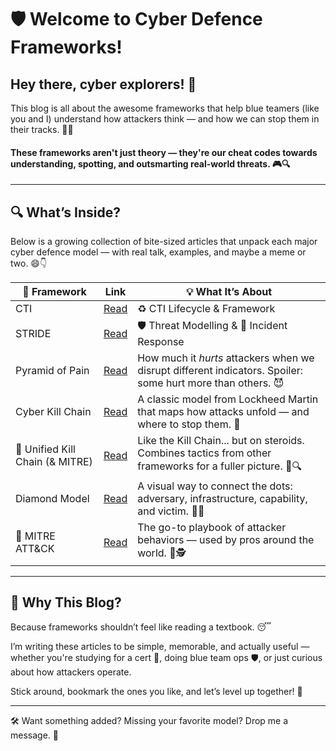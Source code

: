 # 🛡️ Welcome to Cyber Defence Frameworks!

## Hey there, cyber explorers! 👋  
This blog is all about the awesome frameworks that help blue teamers (like you and I) understand how attackers think — and how we can stop them in their tracks. 🚫🎯

#### These frameworks aren't just theory — they're our cheat codes towards understanding, spotting, and outsmarting real-world threats. 🎮🔍
---

## 🔍 What’s Inside?

Below is a growing collection of bite-sized articles that unpack each major cyber defence model — with real talk, examples, and maybe a meme or two. 😄👇

| 🧩 Framework |  Link | 💡 What It’s About |
|--------------|---------|---------------------|
| CTI | [Read](https://github.com/Dee-Techie/Cybersecurity-Portfolio/blob/main/Write-Ups/CTI.md) | ♻️ CTI Lifecycle & Framework |
| STRIDE | [Read](https://github.com/Dee-Techie/Cybersecurity-Portfolio/blob/main/Write-Ups/STRIDE.md) | 🛡️ Threat Modelling & 🚨 Incident Response
| Pyramid of Pain | [Read](https://github.com/Dee-Techie/Cybersecurity-Portfolio/blob/main/Write-Ups/Pyramid-of-Pain.md) | How much it *hurts* attackers when we disrupt different indicators. Spoiler: some hurt more than others. 😈 |
| Cyber Kill Chain | [Read](https://github.com/Dee-Techie/Cybersecurity-Portfolio/blob/main/Write-Ups/Cyber-Kill-Chain.md) | A classic model from Lockheed Martin that maps how attacks unfold — and where to stop them. 🎯 |
| 🦀 Unified Kill Chain (& MITRE) | [Read](https://github.com/Dee-Techie/Cybersecurity-Portfolio/blob/main/Write-Ups/Unified-Kill-Chain.md) | Like the Kill Chain... but on steroids. Combines tactics from other frameworks for a fuller picture. 🔗🔍 |
| Diamond Model | [Read](https://github.com/Dee-Techie/Cybersecurity-Portfolio/blob/main/Write-Ups/Diamond-Model.md) | A visual way to connect the dots: adversary, infrastructure, capability, and victim. 💎✨ |
| 🦀 MITRE ATT&CK | [Read](https://github.com/Dee-Techie/Cybersecurity-Portfolio/blob/main/Write-Ups/MITRE.md) | The go-to playbook of attacker behaviors — used by pros around the world. 🧰🕵️ |

---

## 💬 Why This Blog?

Because frameworks shouldn’t feel like reading a textbook. 😴  

I’m writing these articles to be simple, memorable, and actually useful — whether you're studying for a cert 🧾, doing blue team ops 🛡️, or just curious about how attackers operate.  

Stick around, bookmark the ones you like, and let’s level up together! 🙌

---

🛠️ Want something added? Missing your favorite model? Drop me a message. 💌
